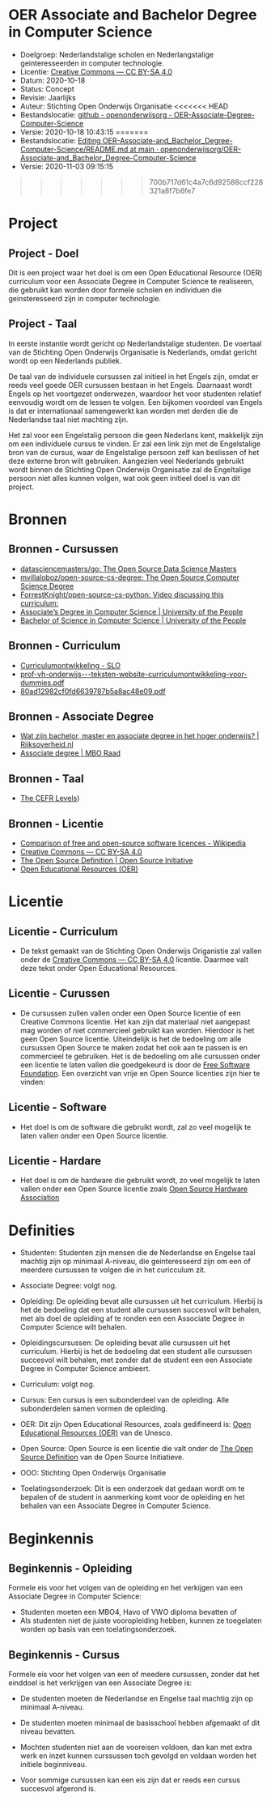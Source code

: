 # OER Associate and Bachelor Degree in Computer Science

* Doelgroep: Nederlandstalige scholen en Nederlangstalige geinteresseerden in computer technologie.
* Licentie: [Creative Commons — CC BY-SA 4.0](https://creativecommons.org/licenses/by-sa/4.0/)
* Datum: 2020-10-18
* Status: Concept
* Revisie: Jaarlijks
* Auteur: Stichting Open Onderwijs Organisatie
<<<<<<< HEAD
* Bestandslocatie: [github - openonderwijsorg - OER-Associate-Degree-Computer-Science](https://github.com/openonderwijsorg/OER-Associate-Degree-Computer-Science)
* Versie: 2020-10-18 10:43:15 
=======
* Bestandslocatie: [Editing OER-Associate-and_Bachelor_Degree-Computer-Science/README.md at main · openonderwijsorg/OER-Associate-and_Bachelor_Degree-Computer-Science](https://github.com/openonderwijsorg/OER-Associate-and_Bachelor_Degree-Computer-Science/edit/main/README.md)
* Versie: 2020-11-03 09:15:15 
>>>>>>> 700b717d61c4a7c6d92588ccf228321a8f7b6fe7

# Project

## Project - Doel

Dit is een project waar het doel is om een Open Educational Resource (OER) curriculum voor een Associate Degree in Computer Science te realiseren, die gebruikt kan worden door formele scholen en individuen die geinsteresseerd zijn in computer technologie.

## Project - Taal 

In eerste instantie wordt gericht op Nederlandstalige studenten. De voertaal van de Stichting Open Onderwijs Organisatie is Nederlands, omdat gericht wordt op een Nederlands publiek.

De taal van de individuele cursussen zal initieel in het Engels zijn, omdat er reeds veel goede OER cursussen bestaan in het Engels. Daarnaast wordt Engels op het voortgezet onderwezen, waardoor het voor studenten relatief eenvoudig wordt om de lessen te volgen. Een bijkomen voordeel van Engels is dat er internationaal samengewerkt kan worden met derden die de Nederlandse taal niet machting zijn.

Het zal voor een Engelstalig persoon die geen Nederlans kent, makkelijk zijn om een individuele cursus te vinden. Er zal een link zijn met de Engelstalige bron van de cursus, waar de Engelstalige persoon zelf kan beslissen of het deze externe bron wilt gebruiken. Aangezien veel Nederlands gebruikt wordt binnen de Stichting Open Onderwijs Organisatie zal de Engeltalige persoon niet alles kunnen volgen, wat ook geen initieel doel is van dit project.

# Bronnen

## Bronnen - Cursussen

* [datasciencemasters/go: The Open Source Data Science Masters](https://github.com/datasciencemasters/go)
* [mvillaloboz/open-source-cs-degree: The Open Source Computer Science Degree](https://github.com/mvillaloboz/open-source-cs-degree)
* [ForrestKnight/open-source-cs-python: Video discussing this curriculum:](https://github.com/ForrestKnight/open-source-cs-python)
* [Associate’s Degree in Computer Science | University of the People](https://www.uopeople.edu/programs/cs/degrees/computer-science-associates-degree/)
* [Bachelor of Science in Computer Science | University of the People](https://www.uopeople.edu/programs/cs/degrees/computer-science-bachelor-degree-2/)

## Bronnen - Curriculum

* [Curriculumontwikkeling - SLO](https://www.slo.nl/thema/meer/curriculumontwikkeling/)
* [prof-vh-onderwijs---teksten-website-curriculumontwikkeling-voor-dummies.pdf](https://www.zuyd.nl/binaries/content/assets/zuyd/onderzoek/rapporten--presentaties/prof-vh-onderwijs---teksten-website-curriculumontwikkeling-voor-dummies.pdf)
* [80ad12982cf0fd6639787b5a8ac48e09.pdf](https://www.denieuwstepabo.nl/uploads/documents/80ad12982cf0fd6639787b5a8ac48e09.pdf)

## Bronnen - Associate Degree

* [Wat zijn bachelor, master en associate degree in het hoger onderwijs? | Rijksoverheid.nl](https://www.rijksoverheid.nl/onderwerpen/hoger-onderwijs/vraag-en-antwoord/wat-zijn-de-bachelor-master-en-associate-degree-in-het-hoger-onderwijs)
* [Associate degree | MBO Raad](https://www.mboraad.nl/themas/doorstroom-mbo-hbo/associate-degree)

## Bronnen - Taal

* [The CEFR Levels](https://www.coe.int/en/web/common-european-framework-reference-languages/level-descriptions))

## Bronnen - Licentie

* [Comparison of free and open-source software licences - Wikipedia](https://en.wikipedia.org/wiki/Comparison_of_free_and_open-source_software_licences)
* [Creative Commons — CC BY-SA 4.0](https://creativecommons.org/licenses/by-sa/4.0/)
* [The Open Source Definition | Open Source Initiative](https://opensource.org/docs/osd)
* [Open Educational Resources (OER)](https://en.unesco.org/themes/building-knowledge-societies/oer)

# Licentie

## Licentie - Curriculum

* De tekst gemaakt van de Stichting Open Onderwijs Origanistie zal vallen onder de [Creative Commons — CC BY-SA 4.0](https://creativecommons.org/licenses/by-sa/4.0/) licentie. Daarmee valt deze tekst onder Open Educational Resources.

## Licentie - Curussen

* De cursussen zullen vallen onder een Open Source licentie of een Creative Commons licentie. Het kan zijn dat materiaal niet aangepast mag worden of niet commercieel gebruikt kan worden. Hierdoor is het geen Open Source licentie. Uiteindelijk is het de bedoeling om alle cursussen Open Source te maken zodat het ook aan te passen is en commercieel te gebruiken. Het is de bedoeling om alle cursussen onder een licentie te laten vallen die goedgekeurd is door de [Free Software Foundation](https://www.fsf.org/). Een overzicht van vrije en Open Source licenties zijn hier te vinden:

## Licentie - Software

* Het doel is om de software die gebruikt wordt, zal zo veel mogelijk te laten vallen onder een Open Source licentie.
 
## Licentie - Hardare

* Het doel is om de hardware die gebruikt wordt, zo veel mogelijk te laten vallen onder een Open Source licentie zoals [Open Source Hardware Association](https://www.oshwa.org/definition/)

# Definities

* Studenten: Studenten zijn mensen die de Nederlandse en Engelse taal machtig zijn op minimaal A-niveau, die geinteresseerd zijn om een of meerdere cursussen te volgen die in het curicculum zit.

* Associate Degree: volgt nog.

* Opleiding: De opleiding bevat alle cursussen uit het curriculum. Hierbij is het de bedoeling dat een student alle cursussen succesvol wilt behalen, met als doel de opleiding af te ronden een een Associate Degree in Computer Science wilt behalen.

* Opleidingscursussen: De opleiding bevat alle cursussen uit het curriculum. Hierbij is het de bedoeling dat een student alle cursussen succesvol wilt behalen, met zonder dat de student een een Associate Degree in Computer Science ambieert.

* Curriculum: volgt nog.

* Cursus: Een cursus is een subonderdeel van de opleiding. Alle subonderdelen samen vormen de opleiding. 

* OER: Dit zijn Open Educational Resources, zoals gedifineerd is: [Open Educational Resources (OER)](https://en.unesco.org/themes/building-knowledge-societies/oer) van de Unesco.

* Open Source: Open Source is een licentie die valt onder de [The Open Source Definition](https://opensource.org/docs/osd) van de Open Source Initiatieve.

* OOO: Stichting Open Onderwijs Organisatie

* Toelatingsonderzoek: Dit is een onderzoek dat gedaan wordt om te bepalen of de student in aanmerking komt voor de opleiding en het behalen van een Associate Degree in Computer Science.

# Beginkennis

## Beginkennis - Opleiding

Formele eis voor het volgen van de opleiding en het verkijgen van een Associate Degree in Computer Science:

* Studenten moeten een MBO4, Havo of VWO diploma bevatten of
* Als studenten niet de juiste vooropleiding hebben, kunnen ze toegelaten worden op basis van een toelatingsonderzoek. 

## Beginkennis - Cursus

Formele eis voor het volgen van een of meedere cursussen, zonder dat het einddoel is het verkrijgen van een Associate Degree is:

* De studenten moeten de Nederlandse en Engelse taal machtig zijn op minimaal A-niveau. 

* De studenten moeten minimaal de basisschool hebben afgemaakt of dit niveau bevatten.

* Mochten studenten niet aan de vooreisen voldoen, dan kan met extra werk en inzet kunnen curssussen toch gevolgd en voldaan worden het initiele beginniveau.

* Voor sommige cursussen kan een eis zijn dat er reeds een cursus succesvol afgerond is.
